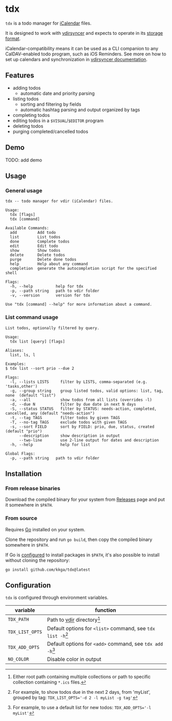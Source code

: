 # tdx

`tdx` is a todo manager for [iCalendar] files.

It is designed to work with [vdirsyncer] and expects to operate in its
[storage format][vdirstorage].

iCalendar-compatibility means it can be used as a CLI companion to any
CalDAV-enabled todo program, such as iOS Reminders. See more on how to set up
calendars and synchronization in [vdirsyncer documentation][vdirdocs].

[iCalendar]: https://en.wikipedia.org/wiki/ICalendar
[vdirsyncer]: https://github.com/pimutils/vdirsyncer
[vdirstorage]: https://vdirsyncer.pimutils.org/en/latest/vdir.html
[vdirdocs]: https://vdirsyncer.pimutils.org/en/stable/index.html

## Features

- adding todos
  - automatic date and priority parsing
- listing todos
  - sorting and filtering by fields
  - automatic hashtag parsing and output organized by tags
- completing todos
- editing todos in a `$VISUAL`/`$EDITOR` program
- deleting todos
- purging completed/cancelled todos

## Demo

TODO: add demo

## Usage

### General usage

```
tdx -- todo manager for vdir (iCalendar) files.

Usage:
  tdx [flags]
  tdx [command]

Available Commands:
  add         Add todo
  list        List todos
  done        Complete todos
  edit        Edit todo
  show        Show todos
  delete      Delete todos
  purge       Delete done todos
  help        Help about any command
  completion  generate the autocompletion script for the specified shell

Flags:
  -h, --help          help for tdx
  -p, --path string   path to vdir folder
  -v, --version       version for tdx

Use "tdx [command] --help" for more information about a command.
```

### List command usage

```
List todos, optionally filtered by query.

Usage:
  tdx list [query] [flags]

Aliases:
  list, ls, l

Examples:
$ tdx list --sort prio --due 2

Flags:
  -l, --lists LISTS     filter by LISTS, comma-separated (e.g. 'tasks,other')
  -g, --group string    group listed todos, valid options: list, tag, none  (default "list")
  -a, --all             show todos from all lists (overrides -l)
  -d, --due N           filter by due date in next N days
  -S, --status STATUS   filter by STATUS: needs-action, completed, cancelled, any (default "needs-action")
  -t, --tag TAGS        filter todos by given TAGS
  -T, --no-tag TAGS     exclude todos with given TAGS
  -s, --sort FIELD      sort by FIELD: prio, due, status, created (default "prio")
      --description     show description in output
      --two-line        use 2-line output for dates and description
  -h, --help            help for list

Global Flags:
  -p, --path string   path to vdir folder
```

## Installation

### From release binaries

Download the compiled binary for your system from
[Releases](https://github.com/kkga/tdx/releases) page and put it somewhere in
`$PATH`.

### From source

Requires [Go](https://golang.org/) installed on your system.

Clone the repository and run `go build`, then copy the compiled binary somewhere
in `$PATH`.

If Go is [configured](https://golang.org/ref/mod#go-install) to install packages
in `$PATH`, it's also possible to install without cloning the repository:

```
go install github.com/kkga/tdx@latest
```

## Configuration

`tdx` is configured through environment variables.

| variable        | function                                                      |
| --------------- | ------------------------------------------------------------- |
| `TDX_PATH`      | Path to [vdir] directory[^fn1]                                |
| `TDX_LIST_OPTS` | Default options for `<list>` command, see `tdx list -h`[^fn2] |
| `TDX_ADD_OPTS`  | Default options for `<add>` command, see `tdx add -h`[^fn3]   |
| `NO_COLOR`      | Disable color in output                                       |

[^fn1]: Either root path containing multiple collections or path to specific
collection containing `*.ics` files.

[^fn2]: For example, to show todos due in the next 2 days, from 'myList',
grouped by tag: `TDX_LIST_OPTS='-d 2 -l myList -g tag'`

[^fn3]: For example, to use a default list for new todos:
`TDX_ADD_OPTS='-l myList'`

[vdir]: http://vdirsyncer.pimutils.org/en/stable/vdir.html
